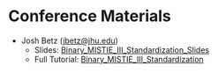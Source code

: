 # Conference Materials

  - Josh Betz (jbetz@jhu.edu)
    - Slides: [Binary_MISTIE_III_Standardization_Slides](https://github.com/CovariateAdjustment/covariateadjustment.github.io)
    - Full Tutorial: [Binary_MISTIE_III_Standardization](https://github.com/CovariateAdjustment/covariateadjustment.github.io)
